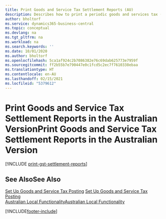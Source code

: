 ```yaml
---
title: Print Goods and Service Tax Settlement Reports (AU)
description: Describes how to print a periodic goods and services tax (GST) settlement in the Australian version of Business Central.
author: bholtorf
ms.service: dynamics365-business-central
ms.topic: conceptual
ms.devlang: na
ms.tgt_pltfrm: na
ms.workload: na
ms.search.keywords: ''
ms.date: 10/01/2020
ms.author: bholtorf
ms.openlocfilehash: 5ca1af924c2b7086382e76c69dab625773e7959f
ms.sourcegitcommit: ff2b55b7e790447e0c1fcd5c2ec7f7610338ebaa
ms.translationtype: HT
ms.contentlocale: en-AU
ms.lasthandoff: 02/15/2021
ms.locfileid: "5379612"
---
```

# <a name="print-goods-and-service-tax-settlement-reports-in-the-australian-version"></a><span data-ttu-id="01e5e-103">Print Goods and Service Tax Settlement Reports in the Australian Version</span><span class="sxs-lookup"><span data-stu-id="01e5e-103">Print Goods and Service Tax Settlement Reports in the Australian Version</span></span>

[!INCLUDE [print-gst-settlement-reports](../includes/AUNZ/print-gst-settlement-reports.md)]

## <a name="see-also"></a><span data-ttu-id="01e5e-104">See Also</span><span class="sxs-lookup"><span data-stu-id="01e5e-104">See Also</span></span>

<span data-ttu-id="01e5e-105">[Set Up Goods and Service Tax Posting](how-to-set-up-goods-and-service-tax-posting.md) </span><span class="sxs-lookup"><span data-stu-id="01e5e-105">[Set Up Goods and Service Tax Posting](how-to-set-up-goods-and-service-tax-posting.md) </span></span>  
[<span data-ttu-id="01e5e-106">Australian Local Functionality</span><span class="sxs-lookup"><span data-stu-id="01e5e-106">Australian Local Functionality</span></span>](australia-local-functionality.md)  


[!INCLUDE[footer-include](../../includes/footer-banner.md)]